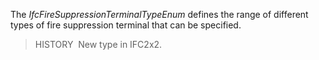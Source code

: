 The _IfcFireSuppressionTerminalTypeEnum_ defines the range of different types of fire suppression terminal that can be specified.

> HISTORY&nbsp; New type in IFC2x2.
